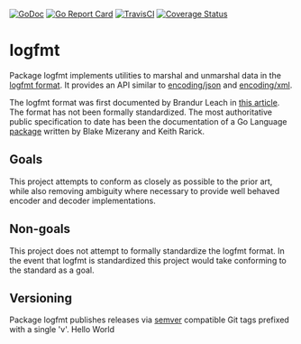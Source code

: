 [![GoDoc](https://godoc.org/github.com/go-logfmt/logfmt?status.svg)](https://godoc.org/github.com/go-logfmt/logfmt)
[![Go Report Card](https://goreportcard.com/badge/go-logfmt/logfmt)](https://goreportcard.com/report/go-logfmt/logfmt)
[![TravisCI](https://travis-ci.org/go-logfmt/logfmt.svg?branch=master)](https://travis-ci.org/go-logfmt/logfmt)
[![Coverage Status](https://coveralls.io/repos/github/go-logfmt/logfmt/badge.svg?branch=master)](https://coveralls.io/github/go-logfmt/logfmt?branch=master)

# logfmt

Package logfmt implements utilities to marshal and unmarshal data in the [logfmt
format](https://brandur.org/logfmt). It provides an API similar to
[encoding/json](http://golang.org/pkg/encoding/json/) and
[encoding/xml](http://golang.org/pkg/encoding/xml/).

The logfmt format was first documented by Brandur Leach in [this
article](https://brandur.org/logfmt). The format has not been formally
standardized. The most authoritative public specification to date has been the
documentation of a Go Language [package](http://godoc.org/github.com/kr/logfmt)
written by Blake Mizerany and Keith Rarick.

## Goals

This project attempts to conform as closely as possible to the prior art, while
also removing ambiguity where necessary to provide well behaved encoder and
decoder implementations.

## Non-goals

This project does not attempt to formally standardize the logfmt format. In the
event that logfmt is standardized this project would take conforming to the
standard as a goal.

## Versioning

Package logfmt publishes releases via [semver](http://semver.org/) compatible Git tags prefixed with a single 'v'.
Hello World
